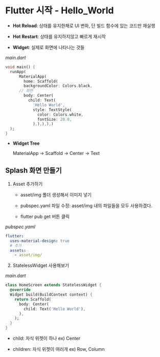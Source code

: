 # Flutter 시작 - Hello_World

* **Hot Reload**: 상태를 유지한채로 UI 변화, 단 빌드 함수에 있는 코드만 재실행

* **Hot Restart**: 상태를 유지하지않고 빠르게 재시작

* **Widget**: 실제로 화면에 나타나는 것들

*main.dart*

```dart
void main() {
  runApp(
      MaterialApp(
        home: Scaffold(
        backgroundColor: Colors.black,
      // 화면
        body: Center(
          child: Text(
            'Hello World',
            style: TextStyle(
              color: Colors.white,
              fontSize: 20.0,
            ),),),),)
  );
}
```

* **Widget Tree**
  
  MaterialApp -> Scaffold -> Center -> Text



## Splash 화면 만들기

1. Asset 추가하기
   
   * asset/img 폴더 생성해서 이미지 넣기
   
   * pubspec.yaml 파일 수정: asset/img 내의 파일들을 모두 사용하겠다.
   
   * flutter pub get 버튼 클릭

*pubspec.yaml*

```yaml
flutter:
  uses-material-design: true
  # 추가
  assets:
    - asset/img/
```



2. StatelessWidget 사용해보기

*main.dart*

```dart
class HomeScreen extends StatelessWidget {
  @override
  Widget build(BuildContext context) {
    return Scaffold(
      body: Center(
        child: Text('Hello World'),
      ),
    );
  }
}
```

* child: 자식 위젯이 하나 ex) Center

* children: 자식 위젯이 여러개 ex) Row, Column
